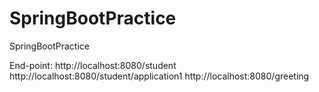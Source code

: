 # SpringBootPractice
SpringBootPractice


End-point:
http://localhost:8080/student
http://localhost:8080/student/application1
http://localhost:8080/greeting
